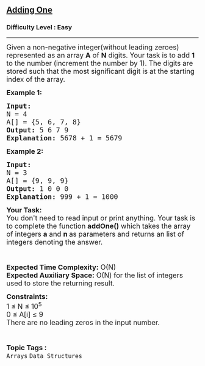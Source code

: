 <h2><a href="https://www.geeksforgeeks.org/problems/adding-one2529/1">Adding One</a></h2><h3>Difficulty Level : Easy</h3><hr><div class="problems_problem_content__Xm_eO"><p><span style="font-size:18px">Given a non-negative integer(without leading zeroes) represented as an array <strong>A</strong>&nbsp;of <strong>N</strong> digits. Your task is to add <strong>1</strong> to the number (increment the number by 1). The digits are stored such that the most significant digit is at the starting index of the array.</span></p>

<p><span style="font-size:18px"><strong>Example 1:</strong></span></p>

<pre><span style="font-size:18px"><strong>Input:
</strong>N = 4
A[] = {5, 6, 7, 8}
<strong>Output:</strong> 5 6 7 9
<strong>Explanation:</strong> 5678 + 1 = 5679
</span></pre>

<p><span style="font-size:18px"><strong>Example 2:</strong></span></p>

<pre><span style="font-size:18px"><strong>Input:
</strong>N = 3
A[] = {9, 9, 9}
<strong>Output:</strong> 1 0 0 0
<strong>Explanation:</strong>&nbsp;999 + 1 = 1000
</span></pre>

<p><span style="font-size:18px"><strong>Your Task:</strong><br>
You don't need to read input or print anything. Your task is to complete the function&nbsp;<strong>addOne()</strong>&nbsp;which takes the&nbsp;array of integers&nbsp;<strong>a</strong>&nbsp;and&nbsp;<strong>n&nbsp;</strong>as parameters and returns an list of integers denoting the answer.</span></p>

<p>&nbsp;</p>

<p><span style="font-size:18px"><strong>Expected Time Complexity:</strong>&nbsp;O(N)<br>
<strong>Expected Auxiliary Space:</strong>&nbsp;O(N) for the list of integers used to store the returning result.&nbsp;</span></p>

<p><span style="font-size:18px"><strong>Constraints:</strong><br>
1 ≤ N ≤ 10<sup>5</sup><br>
0 ≤ A[i] ≤ 9<br>
There are no leading zeros in the input number.&nbsp;</span></p>
</div><br><p><span style=font-size:18px><strong>Topic Tags : </strong><br><code>Arrays</code>&nbsp;<code>Data Structures</code>&nbsp;